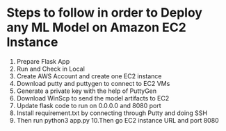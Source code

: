 # Steps to follow in order to Deploy any ML Model on Amazon EC2 Instance

1. Prepare Flask App
2. Run and Check in Local
3. Create AWS Account and create one EC2 instance
4. Download putty and puttygen to connect to EC2 VMs
5. Generate a private key with the help of PuttyGen
6. Download WinScp to send the model artifacts to EC2
7. Update flask code to run on 0.0.0.0 and 8080 port
8. Install requirement.txt by connecting through Putty and doing SSH
9. Then run python3 app.py
10.Then go EC2 instance URL and port 8080
